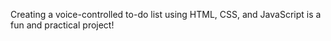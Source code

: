 Creating a voice-controlled to-do list using HTML, CSS, and JavaScript is a fun and practical project! 
